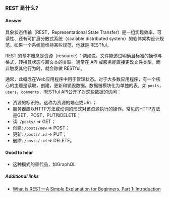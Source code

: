 ### REST 是什么?

#### Answer

具象状态传输（REST，Representational State Transfer）是一组实现效率、可读性、还有可扩展分散式系统（scalable distributed system）的软体架构设计规范。如果一个系统能维持某些规范，他就是 RESTful。

REST 的基本概念是资源（resource）：例如说，文件能透过明确且标准的操作与格式，转换其状态与超文本的关联。通常在 API 或服务能直接更改文件类型，而非触发其他行为时，就会称做 RESTful。

通常，此概念在Web应用程序中用于管理状态。对于大多数应用程序，有一个核心的主题是读取，创建，更新和销毁数据。数据被模块化为单独的表，如 `posts`，`users`，`comments`，RESTful API公开了对这些数据的访问：

* 资源的标识符。这称为资源的端点或URL；
* 服务器应以HTTP方法或动词的形式对该资源执行的操作。常见的HTTP方法是GET，POST，PUT和DELETE；
* 读: `/posts/` => GET；
* 创建: `/posts/new` => POST；
* 更新: `/posts/:id` => PUT；
* 删除: `/posts/:id` => DELETE。

#### Good to hear

* 这种模式的替代品，如GraphQL

##### Additional links

<!-- Whenever possible, link a more detailed explanation. -->

* [What is REST — A Simple Explanation for Beginners, Part 1: Introduction
  ](https://medium.com/extend/what-is-rest-a-simple-explanation-for-beginners-part-1-introduction-b4a072f8740f)

<!-- tags: (node) -->

<!-- expertise: (1) -->
